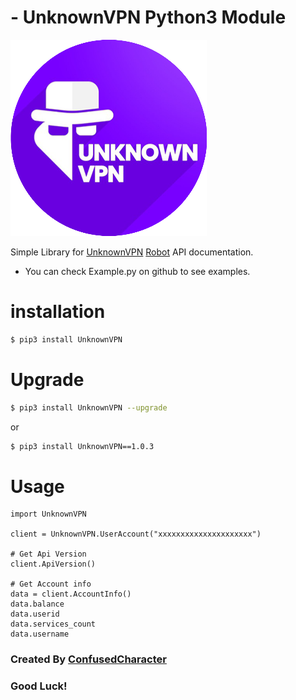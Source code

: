 # - UnknownVPN Python3 Module

![alt](https://raw.githubusercontent.com/ConfusedCharacter/UnknownVPN/main/pic.png)

Simple Library for [UnknownVPN](https://t.me/Unknown_Vpn) [Robot](https://t.me/Unknownvpnbot) API documentation.
* You can check Example.py on github to see examples.

# installation
```bash
$ pip3 install UnknownVPN
```

# Upgrade 
```bash
$ pip3 install UnknownVPN --upgrade
```
or

```bash
$ pip3 install UnknownVPN==1.0.3
```

# Usage

```python3
import UnknownVPN

client = UnknownVPN.UserAccount("xxxxxxxxxxxxxxxxxxxxx")

# Get Api Version
client.ApiVersion()

# Get Account info 
data = client.AccountInfo()
data.balance
data.userid
data.services_count
data.username
```

### Created By [ConfusedCharacter](https://github.com/ConfusedCharacter)
### Good Luck!

